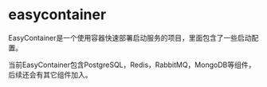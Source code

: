 # easycontainer

EasyContainer是一个使用容器快速部署启动服务的项目，里面包含了一些启动配置。 

 
当前EasyContainer包含PostgreSQL，Redis，RabbitMQ，MongoDB等组件，后续还会有其它组件加入。
